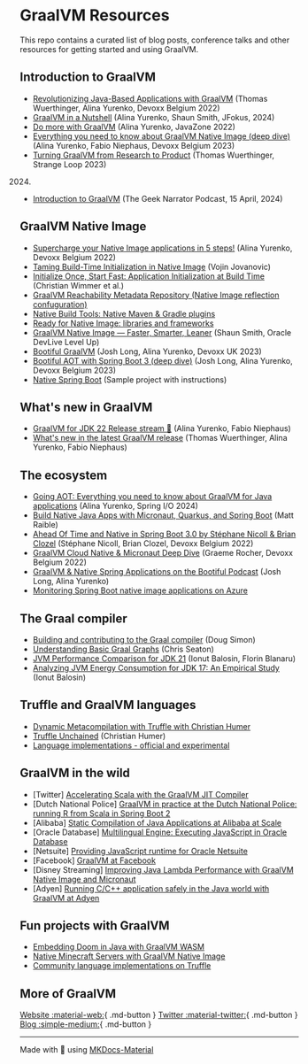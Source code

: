 # GraalVM Resources

This repo contains a curated list of blog posts, conference talks and other resources for getting started and using GraalVM.

##  Introduction to GraalVM

- [Revolutionizing Java-Based Applications with GraalVM](https://www.youtube.com/watch?v=mhmqomex1zk) (Thomas Wuerthinger, Alina Yurenko, Devoxx Belgium 2022)
- [GraalVM in a Nutshell](https://www.youtube.com/watch?v=R9m_HpmbquY) (Alina Yurenko, Shaun Smith, JFokus, 2024)
- [Do more with GraalVM](https://2022.javazone.no/#/program/624a7e82-bcfe-4d02-b7a6-59ba56107e52) (Alina Yurenko, JavaZone 2022)
- [Everything you need to know about GraalVM Native Image (deep dive)](https://www.youtube.com/watch?v=QMwtJojhzl8) (Alina Yurenko, Fabio Niephaus, Devoxx Belgium 2023)
- [Turning GraalVM from Research to Product](https://www.youtube.com/watch?v=83le8YeejVU) (Thomas Wuerthinger, Strange Loop 2023)
2024)
- [Introduction to GraalVM](https://www.youtube.com/watch?v=0272oxUbmgc) (The Geek Narrator Podcast, 15 April, 2024)

## GraalVM Native Image

- [Supercharge your Native Image applications in 5 steps!](https://www.youtube.com/watch?v=gPA-yE6q_PQ) (Alina Yurenko, Devoxx Belgium 2022)
- [Taming Build-Time Initialization in Native Image](https://github.com/graalvm/taming-build-time-initialization) (Vojin Jovanovic)
- [Initialize Once, Start Fast: Application Initialization at Build Time](http://www.christianwimmer.at/Publications/Wimmer19a/Wimmer19a.pdf) (Christian Wimmer et al.)
- [GraalVM Reachability Metadata Repository (Native Image reflection confuguration)](https://github.com/oracle/graalvm-reachability-metadata)
- [Native Build Tools: Native Maven & Gradle plugins](https://github.com/graalvm/native-build-tools)
- [Ready for Native Image: libraries and frameworks](https://www.graalvm.org/native-image/libraries-and-frameworks/)
- [GraalVM Native Image — Faster, Smarter, Leaner](https://www.youtube.com/watch?v=sI-zXYLKzfk) (Shaun Smith, Oracle DevLive Level Up)
- [Bootiful GraalVM](https://www.youtube.com/watch?v=3OBhk1c0GBs) (Josh Long, Alina Yurenko, Devoxx UK 2023)
- [Bootiful AOT with Spring Boot 3 (deep dive)](https://www.youtube.com/watch?v=M-7r35sttQI) (Josh Long, Alina Yurenko, Devoxx Belgium 2023)
- [Native Spring Boot](https://github.com/alina-yur/native-spring-boot) (Sample project with instructions)

## What's new in GraalVM

- [GraalVM for JDK 22 Release stream 🚀](https://www.youtube.com/watch?v=xRcHlBnljwA) (Alina Yurenko, Fabio Niephaus)
- [What's new in the latest GraalVM release](https://www.youtube.com/watch?v=lWhEg-6DqM0) (Thomas Wuerthinger, Alina Yurenko, Fabio Niephaus)

## The ecosystem

- [Going AOT: Everything you need to know about GraalVM for Java applications](https://www.youtube.com/watch?v=YclrKfEUHrI) (Alina Yurenko, Spring I/O 2024)
- [Build Native Java Apps with Micronaut, Quarkus, and Spring Boot](https://www.youtube.com/watch?v=sTebxMbPTCQ) (Matt Raible)
- [Ahead Of Time and Native in Spring Boot 3.0 by Stéphane Nicoll & Brian Clozel](https://www.youtube.com/watch?v=TS4DpYSmfXk) (Stéphane Nicoll, Brian Clozel, Devoxx Belgium 2022)
- [GraalVM Cloud Native & Micronaut Deep Dive](https://www.youtube.com/watch?v=3t-gwFuOtnM) (Graeme Rocher, Devoxx Belgium 2022)
- [GraalVM & Native Spring Applications on the Bootiful Podcast](https://spring.io/blog/2023/01/26/a-bootiful-podcast-graalvm-advocate-alina-yurenko-on-a-bootiful-podcast) (Josh Long, Alina Yurenko)
- [Monitoring Spring Boot native image applications on Azure](https://devblogs.microsoft.com/java/monitor-your-spring-boot-native-image-application-on-azure/)

## The Graal compiler

- [Building and contributing to the Graal compiler](https://www.youtube.com/watch?v=3Gh0cz3vjG8) (Doug Simon)
- [Understanding Basic Graal Graphs](https://chrisseaton.com/truffleruby/basic-graal-graphs/) (Chris Seaton)
- [JVM Performance Comparison for JDK 21](https://ionutbalosin.com/2024/02/jvm-performance-comparison-for-jdk-21/) (Ionut Balosin, Florin Blanaru)
- [Analyzing JVM Energy Consumption for JDK 17: An Empirical Study](https://ionutbalosin.com/2023/07/analyzing-jvm-energy-consumption-for-jdk-17-an-empirical-study/) (Ionut Balosin)

## Truffle and GraalVM languages

- [Dynamic Metacompilation with Truffle with Christian Humer](https://www.youtube.com/watch?v=pksRrON5XfU)
- [Truffle Unchained](https://medium.com/graalvm/truffle-unchained-13887b77b62c) (Christian Humer)
- [Language implementations - official and experimental](https://github.com/oracle/graal/blob/master/truffle/docs/Languages.md)
  

## GraalVM in the wild

- [Twitter] [Accelerating Scala with the GraalVM JIT Compiler](https://www.youtube.com/watch?v=G-vlQaPMAx)
- [Dutch National Police] [GraalVM in practice at the Dutch National Police: running R from Scala in Spring Boot 2](https://vimeo.com/360837119)
- [Alibaba] [Static Compilation of Java Applications at Alibaba at Scale](https://medium.com/graalvm/static-compilation-of-java-applications-at-alibaba-at-scale-2944163c92e)
- [Oracle Database] [Multilingual Engine: Executing JavaScript in Oracle Database](https://medium.com/graalvm/mle-executing-javascript-in-oracle-database-c545feb1a010)
- [Netsuite] [Providing JavaScript runtime for Oracle Netsuite](https://www.netsuite.com/portal/resource/articles/erp/graal-runtime-technology-improves-netsuite-platform-developer-productivity.shtml)
- [Facebook] [GraalVM at Facebook](https://medium.com/graalvm/graalvm-at-facebook-af09338ac519)
- [Disney Streaming] [Improving Java Lambda Performance with GraalVM Native Image and Micronaut](https://aws.amazon.com/blogs/opensource/improving-developer-productivity-at-disney-with-serverless-and-open-source/)
- [Adyen] [Running C/C++ application safely in the Java world with GraalVM at Adyen](https://www.adyen.com/blog/graalvm-running-c-applications--in-the-cloud)


## Fun projects with GraalVM

- [Embedding Doom in Java with GraalVM WASM](https://github.com/stepstone-tech/doom-graalvm)
- [Native Minecraft Servers with GraalVM Native Image](https://medium.com/graalvm/native-minecraft-servers-with-graalvm-native-image-1a3f6a92eb48)
- [Community language implementations on Truffle](https://github.com/oracle/graal/blob/master/truffle/docs/Languages.md#experiments)

## More of GraalVM

[Website :material-web:](https://github.com/squidfunk/mkdocs-material){ .md-button } 
[Twitter :material-twitter:](https://twitter.com/GraalVM){ .md-button } 
[Blog :simple-medium:](https://medium.com/graalvm){ .md-button }



***


Made with 💜 using [MKDocs-Material](https://github.com/squidfunk/mkdocs-material)


